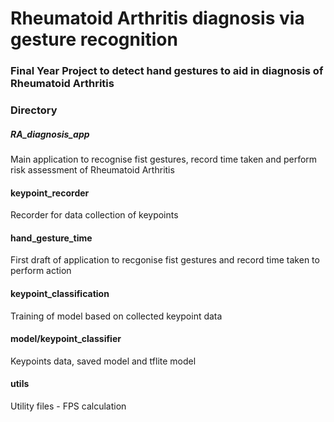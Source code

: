 # Rheumatoid Arthritis diagnosis via gesture recognition

### Final Year Project to detect hand gestures to aid in diagnosis of Rheumatoid Arthritis


### Directory

##### RA_diagnosis_app

Main application to recognise fist gestures, record time taken and perform risk assessment of Rheumatoid Arthritis

#### keypoint_recorder

Recorder for data collection of keypoints

#### hand_gesture_time

First draft of application to recgonise fist gestures and record time taken to perform action

#### keypoint_classification

Training of model based on collected keypoint data

#### model/keypoint_classifier

Keypoints data, saved model and tflite model

#### utils

Utility files - FPS calculation
